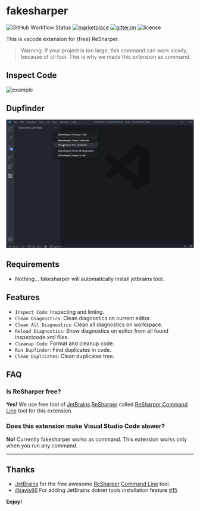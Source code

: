 # fakesharper

![GitHub Workflow Status](https://img.shields.io/github/workflow/status/fakesharper/fakesharper/CI?logo=github&style=flat-square)
[![marketplace](https://img.shields.io/visual-studio-marketplace/v/fakesharper.fakesharper?style=flat-square)](https://marketplace.visualstudio.com/items?itemName=fakesharper.fakesharper)
[![gitter.im](https://img.shields.io/gitter/room/fakesharper/community?style=flat-square)](https://gitter.im/fakesharper/community)
![license](https://img.shields.io/github/license/fakesharper/fakesharper?style=flat-square)

This is vscode extension for (free) ReSharper.

> Warning: If your project is too large, this command can work slowly, because of cli tool. This is why we made this extension as command.

## Inspect Code

![example](https://raw.githubusercontent.com/fakesharper/fakesharper/master/assets/example.gif)

## Dupfinder

![example](https://raw.githubusercontent.com/fakesharper/fakesharper-assets/master/dupfinder.gif)

## Requirements

* Nothing... fakesharper will automatically install jetbrains tool.

## Features

* `Inspect Code`: Inspecting and linting.
* `Clean Diagnostics`: Clean diagnostics on current editor.
* `Clean All Diagnostics`: Clean all diagnostics on workspace.
* `Reload Diagnostics`: Show diagnostics on editor from all found inspectcode.xml files.
* `Cleanup Code`: Format and cleanup code.
* `Run Dupfinder`: Find duplicates in code.
* `Clean Duplicates`: Clean duplicates tree.

## FAQ

### Is ReSharper free?

**Yes!** We use free tool of [JetBrains](https://www.jetbrains.com/) [ReSharper](https://www.jetbrains.com/resharper/) called [ReSharper Command Line](https://www.jetbrains.com/resharper/features/command-line.html) tool for this extension.

### Does this extension make Visual Studio Code slower?

**No!** Currently fakesharper works as command. This extension works only when you run any command.

-----------------------------------------------------------------------------------------------------------

## Thanks

- [JetBrains](https://www.jetbrains.com/) for the free awesome [ReSharper](https://www.jetbrains.com/resharper/) [Command Line](https://www.jetbrains.com/resharper/features/command-line.html) tool.
- [@javis86](https://github.com/javis86) For adding JetBrains dotnet tools installation feature [#15](https://github.com/fakesharper/fakesharper/pull/15)

**Enjoy!**
